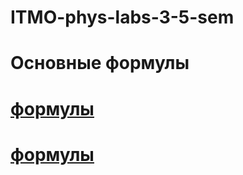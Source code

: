 # ITMO-phys-labs-3-5-sem

# Основные формулы

# [формулы](https://github.com/DmitryVasilkovW/ITMO-phys-labs-3-5-sem/blob/main/3%20%D1%81%D0%B5%D0%BC/Tests%20from%20lectures/%D0%A1%D0%BA%D0%B0%D0%BD%202.pdf)

# [формулы](https://github.com/DmitryVasilkovW/ITMO-phys-labs-3-5-sem/blob/main/3%20%D1%81%D0%B5%D0%BC/Tests%20from%20lectures/%D0%A1%D0%BA%D0%B0%D0%BD%201.pdf)
